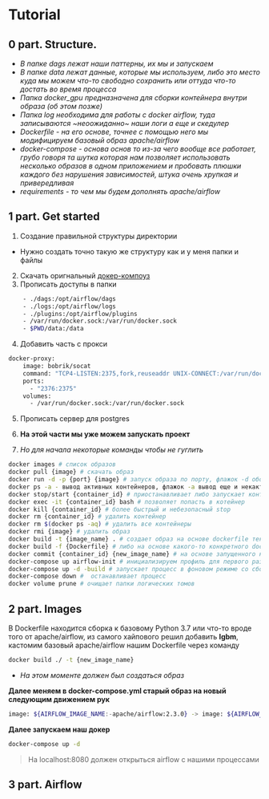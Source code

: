 # Tutorial

## 0 part. Structure.

* _В папке dags лежат наши паттерны, их мы и запускаем_
* _В папке data лежат данные, которые мы используем, либо это место куда мы можем что-то свободно сохранить или оттуда что-то достать во время процесса_
* _Папка docker_gpu предназначена для сборки контейнера внутри образа (об этом позже)_
* _Папка log необходима для работы с docker airflow, туда записываются ~неоожиданно~ наши логи а еще и скедулер_
* _Dockerfile - на его основе, точнее с помощью него мы модифицируем базовый образ apache/airflow_
* _docker-compose - основа основ то из-за чего вообще все работает, грубо говоря та шутка которая нам позволяет использовать несколько образов в одном приложением и пробовать плюшки каждого без нарушения зависимостей, штука очень хрупкая и привередливая_
* _requirements - то чем мы будем дополнять apache/airflow_

## 1 part. Get started

1. Создание правильной структуры директории
  * Нужно создать точно такую же структуру как и у меня папки и файлы 
2. Скачать оригнальный [докер-компоуз](https://airflow.apache.org/docs/apache-airflow/stable/docker-compose.yaml)
3. Прописать доступы в папки 

```Bash
    - ./dags:/opt/airflow/dags
    - ./logs:/opt/airflow/logs
    - ./plugins:/opt/airflow/plugins
    - /var/run/docker.sock:/var/run/docker.sock
    - $PWD/data:/data
```
4. Добавить часть с прокси

```Bash
docker-proxy:
    image: bobrik/socat
    command: "TCP4-LISTEN:2375,fork,reuseaddr UNIX-CONNECT:/var/run/docker.sock"
    ports:
      - "2376:2375"
    volumes:
      - /var/run/docker.sock:/var/run/docker.sock
```
5. Прописать сервер для postgres
6. **На этой части мы уже можем запускать проект**

7. _Но для начала некоторые команды чтобы не гуглить_
```Bash
docker images # список образов
docker pull {image} # скачать образ
docker run -d -p {port} {image} # запуск образа по порту, флажок -d обозначает запуск через демона (фоновый режим)
docker ps -a - вывод активных контейнеров, флажок -a вывод еще и некактивные
docker stop/start {container_id} # приостанавливает либо запускает контейнер
docker exec -it {container_id} bash # позволяет попасть в котейнер
docker kill {container_id} # более быстрый и небезопасный stop
docker rm {container_id} # удалить контейнер
docker rm $(docker ps -aq) # удалить все контейнеры
docker rmi {image} # удалить образ
docker build -t {image_name} . # создает образ на основе dockerfile текущей директории
docker build -f {Dockerfile} # либо на основе какого-то конкретного dockerfile
docker commit {container_id} {new_image_name} # на основе запущенного контейнера создает образ
docker-compose up airflow-init # инициализируем профиль для первого раза в airflow -> папка logs
docker-compose up -d -build # запускает процесс в фоновом режиме со сборкой необходимых образов (если есть --no-cache)
docker-compose down #  останавливает процесс
docker volume prune # очищает папки логических томов
```
## 2 part. Images

В Dockerfile находится сборка к базовому Python 3.7 или что-то вроде того от apache/airflow, из самого хайпового решил добавить **lgbm**, кастомим базовый apache/airflow нашим Dockerfile через команду 
```Bash
docker build ./ -t {new_image_name}
```
* _На этом моменте должен был создаться образ_

**Далее меняем в docker-compose.yml старый образ на новый следующим движением рук**

```Bash
image: ${AIRFLOW_IMAGE_NAME:-apache/airflow:2.3.0} -> image: ${AIRFLOW_IMAGE_NAME:-new_image_name}
```
**Далее запускаем наш  докер**

```Bash
docker-compose up -d
```
> На localhost:8080 должен открыться airflow c нашими процессами 

## 3 part. Airflow 
